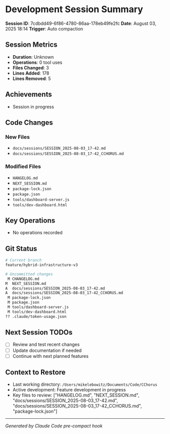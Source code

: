 # Development Session Summary

**Session ID**: 7cdbdd49-6f86-4780-86aa-178eb49fe2fc
**Date**: August 03, 2025 18:14
**Trigger**: Auto compaction


## Session Metrics

- **Duration**: Unknown
- **Operations**: 0 tool uses
- **Files Changed**: 3
- **Lines Added**: 178
- **Lines Removed**: 5

## Achievements

- Session in progress

## Code Changes

### New Files
- `docs/sessions/SESSION_2025-08-03_17-42.md`
- `docs/sessions/SESSION_2025-08-03_17-42_CCHORUS.md`

### Modified Files
- `HANGELOG.md`
- `NEXT_SESSION.md`
- `package-lock.json`
- `package.json`
- `tools/dashboard-server.js`
- `tools/dev-dashboard.html`

## Key Operations

- No operations recorded

## Git Status

```bash
# Current branch
feature/hybrid-infrastructure-v3

# Uncommitted changes
 M CHANGELOG.md
M  NEXT_SESSION.md
A  docs/sessions/SESSION_2025-08-03_17-42.md
A  docs/sessions/SESSION_2025-08-03_17-42_CCHORUS.md
 M package-lock.json
 M package.json
 M tools/dashboard-server.js
 M tools/dev-dashboard.html
?? .claude/token-usage.json

```

## Next Session TODOs

- [ ] Review and test recent changes
- [ ] Update documentation if needed
- [ ] Continue with next planned features

## Context to Restore

- Last working directory: `/Users/mikelebowitz/Documents/Code/CChorus`
- Active development: Feature development in progress
- Key files to review: ["HANGELOG.md", "NEXT_SESSION.md", "docs/sessions/SESSION_2025-08-03_17-42.md", "docs/sessions/SESSION_2025-08-03_17-42_CCHORUS.md", "package-lock.json"]

---

*Generated by Claude Code pre-compact hook*
